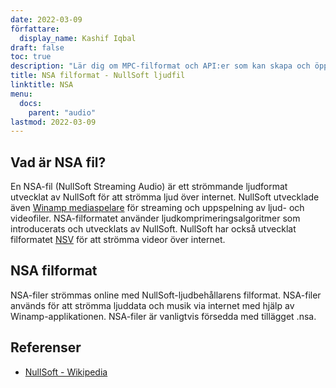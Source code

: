 ```yaml
---
date: 2022-03-09
författare:
  display_name: Kashif Iqbal
draft: false
toc: true
description: "Lär dig om MPC-filformat och API:er som kan skapa och öppna MPC-filer." 
title: NSA filformat - NullSoft ljudfil
linktitle: NSA
menu:
  docs:
    parent: "audio"
lastmod: 2022-03-09
---
```


## Vad är NSA fil?

En NSA-fil (NullSoft Streaming Audio) är ett strömmande ljudformat utvecklat av NullSoft för att strömma ljud över internet. NullSoft utvecklade även [Winamp mediaspelare](https://www.winamp.com/) för streaming och uppspelning av ljud- och videofiler. NSA-filformatet använder ljudkomprimeringsalgoritmer som introducerats och utvecklats av NullSoft. NullSoft har också utvecklat filformatet [NSV](/sv/video/nsv/) för att strömma videor över internet.

## NSA filformat

NSA-filer strömmas online med NullSoft-ljudbehållarens filformat. NSA-filer används för att strömma ljuddata och musik via internet med hjälp av Winamp-applikationen. NSA-filer är vanligtvis försedda med tillägget .nsa.

## Referenser

* [NullSoft - Wikipedia](https://en.wikipedia.org/wiki/Nullsoft)

